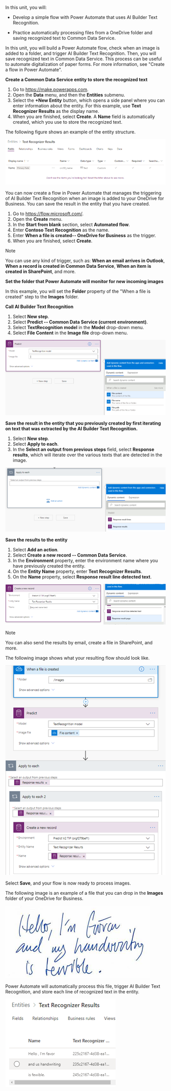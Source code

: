 In this unit, you will:

-   Develop a simple flow with Power Automate that uses AI Builder Text Recognition.

-   Practice automatically processing files from a OneDrive folder and saving recognized text to Common Data Service.

In this unit, you will build a Power Automate flow, check when an image is added to a folder, and trigger AI Builder Text Recognition. Then, you will save recognized text in Common Data Service. This process can be useful to automate digitalization of paper forms. For more information, see "Create a flow in Power Automate".

**Create a Common Data Service entity to store the recognized text**

1. Go to <https://make.powerapps.com>. 
2. Open the **Data** menu, and then the **Entities** submenu.
3. Select the **+New Entity** button, which opens a side panel where you can enter information about the entity. For this example, use **Text Recognizer Results** as the display name.
4. When you are finished, select **Create**. A **Name** field is automatically created, which you use to store the recognized text.

The following figure shows an example of the entity structure.

![Example of the entity structure](../media/image2.png)

You can now create a flow in Power Automate that manages the triggering of AI Builder Text Recognition when an image is added to your OneDrive for Business. You can save the result in the entity that you have created.

1. Go to https://flow.microsoft.com/. 
2. Open the **Create** menu. 
3. In the **Start from blank** section, select **Automated flow**. 
4. Enter **Contoso Text Recognition** as the name. 
5. Enter **When a file is created-- OneDrive for Business** as the trigger. 
6. When you are finished, select **Create**.

> [!NOTE] 
> You can use any kind of trigger, such as: **When an email arrives in Outlook**, **When a record is created in Common Data Service**, **When an item is created in SharePoint**, and more.

**Set the folder that Power Automate will monitor for new incoming images**

In this example, you will set the **Folder** property of the "When a file is created" step to the **Images** folder.

**Call AI Builder Text Recognition**

1. Select **New step**. 
2. Select **Predict -- Common Data Service (current environment)**. 
3. Select **TextRecognition model** in the **Model** drop-down menu. 
4. Select **File Content** in the **Image file** drop-down menu.

![Image File drop-down menu](../media/image3.png)

**Save the result in the entity that you previously created by first iterating on text that was extracted by the AI
Builder Text Recognition.**

1. Select **New step**.
2. Select **Apply to each**. 
3. In the **Select an output from previous steps** field, select **Response results**, which will iterate over the various texts that are detected in the image.

![Select Response Results](../media/image4.png)

**Save the results to the entity**

1. Select **Add an action**.
2. Select **Create a new record -- Common Data Service**. 
3. In the **Environment** property, enter the environment name where you have previously created the entity. 
4. On the **Entity Name** property, enter **Text Recognizer Results**. 
5. On the **Name** property, select **Response result line detected text**.

![Select Response result line detected text](../media/image5.png)

> [!NOTE] 
> You can also send the results by email, create a file in SharePoint, and more.

The following image shows what your resulting flow should look like.

![Resulting flow](../media/image6.png)

Select **Save**, and your flow is now ready to process images.

The following image is an example of a file that you can drop in the **Images** folder of your OneDrive for Business.

![Example of a file that you can drop in the Images folder](../media/image7.png)

Power Automate will automatically process this file, trigger AI Builder Text Recognition, and store each line of recognized text in the entity.

![Text Recognizer results](../media/image8.png)
